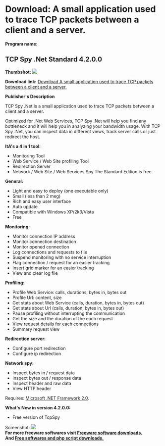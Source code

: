# Download: A small application used to trace TCP packets between a client and a server.

**Program name:**

## TCP Spy .Net Standard 4.2.0.0

  
**Thumbshot:** ![](http://www.freewarefiles.com/screenshot/tcpspynet_md.gif)   
  
**Download link:** [Download A small application used to trace TCP packets between a client and a server.](http://freesoftwares.boysofts.com/TCP-Spy-Net-Standard_program_21716.html)  
  


**Publisher's Description**  
  


TCP Spy .Net is a small application used to trace TCP packets between a client and a server. 

Optimized for .Net Web Services, TCP Spy .Net will help you find any bottleneck and it will help you in analyzing your bandwidth usage. With TCP Spy .Net, you can inspect data in different views, track server calls or just redirect the host.

**ItA's a 4 in 1 tool:**

  * Monitoring Tool 
  * Web Service / Web Site profiling Tool 
  * Redirection Server 
  * Network / Web Site / Web Services Spy 
The Standard Edition is free. 

**General:**

  * Light and easy to deploy (one executable only) 
  * Small (less than 2 meg) 
  * Rich and easy user interface 
  * Auto update 
  * Compatible with Windows XP/2k3/Vista 
  * Free 

**Monitoring:**

  * Monitor connection IP address 
  * Monitor connection destination 
  * Monitor opened connection 
  * Log connections and requests to file 
  * Suspend monitoring with no service interruption 
  * Flag connection / request for an easier tracking 
  * Insert grid marker for an easier tracking 
  * View and clear log file 

**Profiling:**

  * Profile Web Service: calls, durations, bytes in, bytes out 
  * Profile Url: content, size 
  * Get stats about Web Service (calls, duration, bytes in, bytes out) 
  * Get stats about Url (calls, duration, bytes in, bytes out) 
  * Pause profiling without interrupting the communication 
  * Get the size and the duration of the each request 
  * View request details for each connections 
  * Summary request view 

**Redirection server:**

  * Configure port redirection 
  * Configure ip redirection 

**Network spy:**

  * Inspect bytes in / request data 
  * Inspect bytes out / response data 
  * Inspect header and raw data 
  * View HTTP header 

Requires: [Microsoft .NET Framework 2.0](http://www.freewarefiles.com/Microsoft-NET-Framework-20-x86-Final_program_16026.html).

**What's New in version 4.2.0.0:**

  * Free version of TcpSpy 

  
  
Screenshot: ![](http://www.freewarefiles.com/screenshot/tcpspynet.gif)   
**For more freeware softwares visit [Freeware software downloads.](http://freesoftwares.boysofts.com/)**   
**And [Free softwares and php script downloads.](http://www.boysofts.com/)**
